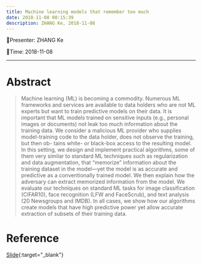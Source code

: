 ```yaml
---
title: Machine learning models that remember too much
date: 2018-11-08 00:15:39
description: ZHANG Ke, 2018-11-08
---
```


<!-- more -->

:tada:Presenter: ZHANG Ke

:tada:Time: 2018-11-08

---
# Abstract
> Machine learning (ML) is becoming a commodity. Numerous ML frameworks and services are available to data holders who are not ML experts but want to train predictive models on their data. It is important that ML models trained on sensitive inputs (e.g., personal images or documents) not leak too much information about the training data.
We consider a malicious ML provider who supplies model-training code to the data holder, does not observe the training, but then ob- tains white- or black-box access to the resulting model. In this setting, we design and implement practical algorithms, some of them very similar to standard ML techniques such as regularization and data augmentation, that “memorize” information about the training dataset in the model—yet the model is as accurate and predictive as a conventionally trained model. We then explain how the adversary can extract memorized information from the model.
We evaluate our techniques on standard ML tasks for image classification (CIFAR10), face recognition (LFW and FaceScrub), and text analysis (20 Newsgroups and IMDB). In all cases, we show how our algorithms create models that have high predictive power yet allow accurate extraction of subsets of their training data.

# Reference 
[Slide]({{site.url}}/assets/pdf/Seminar-2.pdf){:target="_blank"}




